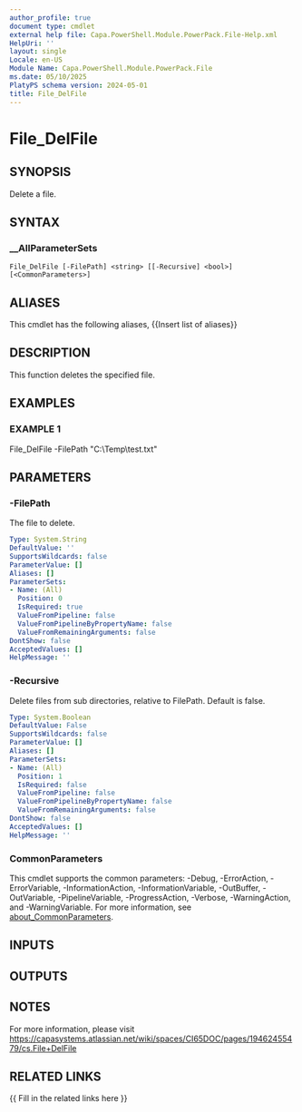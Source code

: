 ```yaml
---
author_profile: true
document type: cmdlet
external help file: Capa.PowerShell.Module.PowerPack.File-Help.xml
HelpUri: ''
layout: single
Locale: en-US
Module Name: Capa.PowerShell.Module.PowerPack.File
ms.date: 05/10/2025
PlatyPS schema version: 2024-05-01
title: File_DelFile
---
```


# File_DelFile

## SYNOPSIS

Delete a file.

## SYNTAX

### __AllParameterSets

```
File_DelFile [-FilePath] <string> [[-Recursive] <bool>] [<CommonParameters>]
```

## ALIASES

This cmdlet has the following aliases,
  {{Insert list of aliases}}

## DESCRIPTION

This function deletes the specified file.

## EXAMPLES

### EXAMPLE 1

File_DelFile -FilePath "C:\Temp\test.txt"

## PARAMETERS

### -FilePath

The file to delete.

```yaml
Type: System.String
DefaultValue: ''
SupportsWildcards: false
ParameterValue: []
Aliases: []
ParameterSets:
- Name: (All)
  Position: 0
  IsRequired: true
  ValueFromPipeline: false
  ValueFromPipelineByPropertyName: false
  ValueFromRemainingArguments: false
DontShow: false
AcceptedValues: []
HelpMessage: ''
```

### -Recursive

Delete files from sub directories, relative to FilePath.
Default is false.

```yaml
Type: System.Boolean
DefaultValue: False
SupportsWildcards: false
ParameterValue: []
Aliases: []
ParameterSets:
- Name: (All)
  Position: 1
  IsRequired: false
  ValueFromPipeline: false
  ValueFromPipelineByPropertyName: false
  ValueFromRemainingArguments: false
DontShow: false
AcceptedValues: []
HelpMessage: ''
```

### CommonParameters

This cmdlet supports the common parameters: -Debug, -ErrorAction, -ErrorVariable,
-InformationAction, -InformationVariable, -OutBuffer, -OutVariable, -PipelineVariable,
-ProgressAction, -Verbose, -WarningAction, and -WarningVariable. For more information, see
[about_CommonParameters](https://go.microsoft.com/fwlink/?LinkID=113216).

## INPUTS

## OUTPUTS

## NOTES

For more information, please visit https://capasystems.atlassian.net/wiki/spaces/CI65DOC/pages/19462455479/cs.File+DelFile


## RELATED LINKS

{{ Fill in the related links here }}

